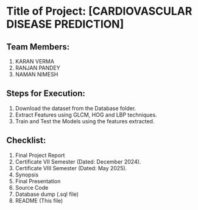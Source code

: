 # Title of Project: [CARDIOVASCULAR DISEASE PREDICTION]

## Team Members:
1. KARAN VERMA 
2. RANJAN PANDEY
3. NAMAN NIMESH

## Steps for Execution:
1. Download the dataset from the Database folder.
2. Extract Features using GLCM, HOG and LBP techniques.
3. Train and Test the Models using the features extracted.

## Checklist:
1. Final Project Report
2. Certificate VII Semester (Dated: December 2024).
3. Certificate VIII Semester (Dated: May 2025).
4. Synopsis
5. Final Presentation
6. Source Code
7. Database dump (.sql file)
8. README (This file)